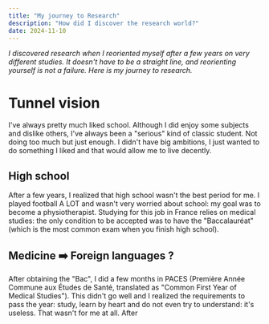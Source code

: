 ```yaml
---
title: "My journey to Research"
description: "How did I discover the research world?"
date: 2024-11-10
---
```


_I discovered research when I reoriented myself after a few years on very different studies. It doesn't have to be a straight line, and reorienting yourself is not a failure. Here is my journey to research._

# Tunnel vision

I've always pretty much liked school. Although I did enjoy some subjects and dislike others, I've always been a "serious" kind of classic student. Not doing too much but just enough. I didn't have big ambitions, I just wanted to do something I liked and that would allow me to live decently.

## High school

After a few years, I realized that high school wasn't the best period for me. I played football A LOT and wasn't very worried about school: my goal was to become a physiotherapist. Studying for this job in France relies on medical studies: the only condition to be accepted was to have the "Baccalauréat" (which is the most common exam when you finish high school).

## Medicine ➡️ Foreign languages ?

After obtaining the "Bac", I did a few months in PACES (Première Année Commune aux Études de Santé, translated as "Common First Year of Medical Studies"). This didn't go well and I realized the requirements to pass the year: study, learn by heart and do not even try to understand: it's useless. That wasn't for me at all. After
